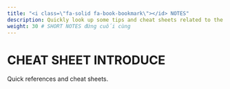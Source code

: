 ```yaml
---
title: "<i class=\"fa-solid fa-book-bookmark\"></id> NOTES"
description: Quickly look up some tips and cheat sheets related to the knowledge.
weight: 30 # SHORT NOTES đứng cuối cùng
---
```

# CHEAT SHEET INTRODUCE
Quick references and cheat sheets.
